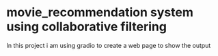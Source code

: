 # movie_recommendation system using collaborative filtering
In this project i am using gradio to create a web page to show the output
